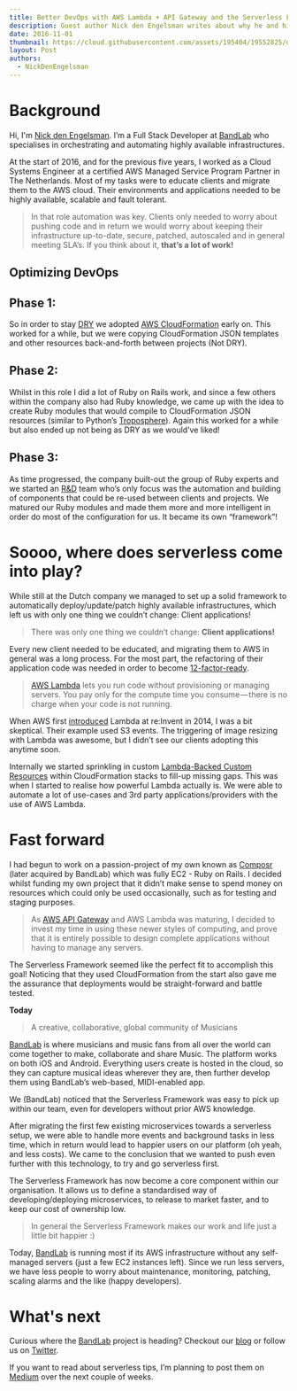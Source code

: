 ```yaml
---
title: Better DevOps with AWS Lambda + API Gateway and the Serverless Framework
description: Guest author Nick den Engelsman writes about why he and his team at BandLab chose AWS Lambda + API Gateway and the Serverless Framework.
date: 2016-11-01
thumbnail: https://cloud.githubusercontent.com/assets/195404/19552825/d3b728ee-96b1-11e6-85e2-5fd4b8714514.png
layout: Post
authors:  
  - NickDenEngelsman
---
```


**Background**
====================

Hi, I'm [Nick den Engelsman](https://twitter.com/nickengelsman). I’m a Full Stack Developer at [BandLab](https://www.bandlab.com) who specialises in orchestrating and automating highly available infrastructures.

At the start of 2016, and for the previous five years, I worked as a Cloud Systems Engineer at a certified AWS Managed Service Program Partner in The Netherlands. Most of my tasks were to educate clients and migrate them to the AWS cloud. Their environments and applications needed to be highly available, scalable and fault tolerant. 

>In that role automation was key. Clients only needed to worry about pushing code and in return we would worry about keeping their infrastructure up-to-date, secure, patched, autoscaled and in general meeting SLA’s. If you think about it, **that’s a lot of work!**

**Optimizing DevOps**
--------

**Phase 1:**
--------

So in order to stay [DRY](https://en.wikipedia.org/wiki/Don%27t_repeat_yourself) we adopted [AWS CloudFormation](https://aws.amazon.com/cloudformation/) early on. This worked for a while, but we were copying CloudFormation JSON templates and other resources back-and-forth between projects (Not DRY).

**Phase 2:**
--------

Whilst in this role I did a lot of Ruby on Rails work, and since a few others within the company also had Ruby knowledge, we came up with the idea to create Ruby modules that would compile to CloudFormation JSON resources (similar to Python’s [Troposphere](https://github.com/cloudtools/troposphere)). Again this worked for a while but also ended up not being as DRY as we would’ve liked! 

**Phase 3:**
--------

As time progressed, the company built-out the group of Ruby experts and we started an [R&D](https://en.wikipedia.org/wiki/Research_and_development) team who’s only focus was the automation and building of components that could be re-used between clients and projects. We matured our Ruby modules and made them more and more intelligent in order do most of the configuration for us. It became its own “framework”!

**Soooo, where does serverless come into play?**
====================

While still at the Dutch company we managed to set up a solid framework to automatically deploy/update/patch highly available infrastructures, which left us with only one thing we couldn’t change: Client applications! 

>There was only one thing we couldn’t change: **Client applications!**

Every new client needed to be educated, and migrating them to AWS in general was a long process. For the most part, the refactoring of their application code was needed in order to become [12-factor-ready](https://12factor.net/).

>[AWS Lambda](https://aws.amazon.com/lambda/details/) lets you run code without provisioning or managing servers. You pay only for the compute time you consume — there is no charge when your code is not running.

When AWS first [introduced](https://www.youtube.com/watch?v=9eHoyUVo-yg) Lambda at re:Invent in 2014, I was a bit skeptical. Their example used S3 events. The triggering of image resizing with Lambda was awesome, but I didn’t see our clients adopting this anytime soon. 

Internally we started sprinkling in custom [Lambda-Backed Custom Resources](https://aws.amazon.com/blogs/aws/aws-cloudformation-update-lambda-backed-custom-resources-more/) within CloudFormation stacks to fill-up missing gaps. This was when I started to realise how powerful Lambda actually is. We were able to automate a lot of use-cases and 3rd party applications/providers with the use of AWS Lambda.

**Fast forward**
====================

I had begun to work on a passion-project of my own known as [Composr](https://www.composrapp.com) (later acquired by BandLab) which was fully EC2 - Ruby on Rails. I decided whilst funding my own project that it didn’t make sense to spend money on resources which could only be used occasionally, such as for testing and staging purposes.

>As [AWS API Gateway](https://aws.amazon.com/api-gateway/) and AWS Lambda was maturing, I decided to invest my time in using these newer styles of computing, and prove that it is entirely possible to design complete applications without having to manage any servers.

The Serverless Framework seemed like the perfect fit to accomplish this goal! Noticing that they used CloudFormation from the start also gave me the assurance that deployments would be straight-forward and battle tested.

**Today**

>A creative, collaborative, global community of Musicians

[BandLab](https://www.bandlab.com) is where musicians and music fans from all over the world can come together to make, collaborate and share Music. The platform works on both iOS and Android. Everything users create is hosted in the cloud, so they can capture musical ideas wherever they are, then further develop them using BandLab’s web-based, MIDI-enabled app.

We (BandLab) noticed that the Serverless Framework was easy to pick up within our team, even for developers without prior AWS knowledge.

After migrating the first few existing microservices towards a serverless setup, we were able to handle more events and background tasks in less time, which in return would lead to happier users on our platform (oh yeah, and less costs). We came to the conclusion that we wanted to push even further with this technology, to try and go serverless first.

The Serverless Framework has now become a core component within our organisation. It allows us to define a standardised way of developing/deploying microservices, to release to market faster, and to keep our cost of ownership low.

>In general the Serverless Framework makes our work and life just a little bit happier :)

Today, [BandLab](https://www.bandlab.com) is running most if its AWS infrastructure without any self-managed servers (just a few EC2 instances left). Since we run less servers, we have less people to worry about maintenance, monitoring, patching, scaling alarms and the like (happy developers).

**What's next**
====================

Curious where the [BandLab](https://www.bandlab.com) project is heading? Checkout our [blog](https://blog.bandlab.com/) or follow us on [Twitter](https://twitter.com/bandlab).

If you want to read about serverless tips, I’m planning to post them on [Medium](https://medium.com/@nickdenengelsman) over the next couple of weeks.
